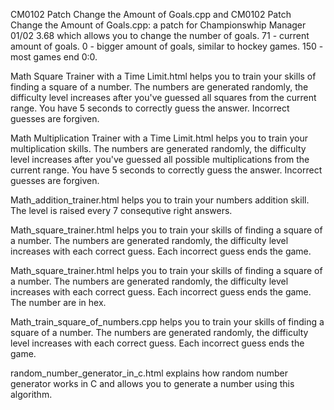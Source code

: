 CM0102 Patch Change the Amount of Goals.cpp and CM0102 Patch Change the Amount of Goals.cpp: a patch for Championswhip Manager 01/02 3.68 which allows you to change the number of goals. 71 - current amount of goals. 0 - bigger amount of goals, similar to hockey games. 150 - most games end 0:0.

Math Square Trainer with a Time Limit.html helps you to train your skills of finding a square of a number. The numbers are generated randomly, the difficulty level increases after you've guessed all squares from the current range. You have 5 seconds to correctly guess the answer. Incorrect guesses are forgiven.

Math Multiplication Trainer with a Time Limit.html helps you to train your multiplication skills. The numbers are generated randomly, the difficulty level increases after you've guessed all possible multiplications from the current range. You have 5 seconds to correctly guess the answer. Incorrect guesses are forgiven.

Math_addition_trainer.html helps you to train your numbers addition skill. The level is raised every 7 consequtive right answers.

Math_square_trainer.html helps you to train your skills of finding a square of a number. The numbers are generated randomly, the difficulty level increases with each correct guess. Each incorrect guess ends the game.

Math_square_trainer.html helps you to train your skills of finding a square of a number. The numbers are generated randomly, the difficulty level increases with each correct guess. Each incorrect guess ends the game. The number are in hex.

Math_train_square_of_numbers.cpp helps you to train your skills of finding a square of a number. The numbers are generated randomly, the difficulty level increases with each correct guess. Each incorrect guess ends the game.

random_number_generator_in_c.html explains how random number generator works in C and allows you to generate a number using this algorithm.
